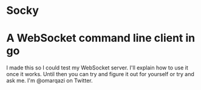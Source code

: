 # Socky
# A WebSocket command line client in go

I made this so I could test my WebSocket server. I'll explain how to use it once it works. Until then you can try and figure it out for yourself or try and ask me. I'm @omarqazi on Twitter.
